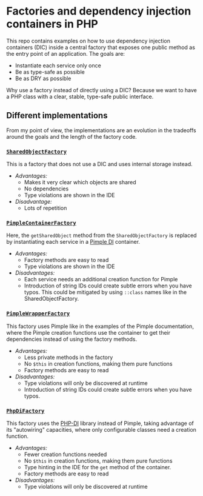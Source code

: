 # Factories and dependency injection containers in PHP

This repo contains examples on how to use dependency injection containers (DIC) inside a central factory that exposes one public method as the entry point of an application. The goals are:

* Instantiate each service only once
* Be as type-safe as possible
* Be as DRY as possible

Why use a factory instead of directly using a DIC? Because we want to have a  PHP class with a clear, stable, type-safe public interface.

## Different implementations

From my point of view, the implementations are an evolution in the tradeoffs around the goals and the length of the factory code.

### [`SharedObjectFactory`](Factories/SharedObjectFactory.php)
This is a factory that does not use a DIC and uses internal storage instead.

- *Advantages:*
    - Makes it very clear which objects are shared
    - No dependencies
    - Type violations are shown in the IDE
- *Disadvantage:*
    - Lots of repetition

### [`PimpleContainerFactory`](Factories/PimpleContainerFactory.php)
Here, the `getSharedObject` method from the `SharedObjectFactory` is replaced by instantiating each service in a [Pimple DI](https://pimple.symfony.com/) container.

- *Advantages:*
    - Factory methods are easy to read
    - Type violations are shown in the IDE
- *Disadvantages:*
    - Each service needs an additional creation function for Pimple
    - Introduction of string IDs could create subtle errors when you have typos. This could be mitigated by using `::class` names like in the SharedObjectFactory.

### [`PimpleWrapperFactory`](Factories/PimpleWrapperFactory.php)
This factory uses Pimple like in the examples of the Pimple documentation, where the Pimple creation functions use the container to get their dependencies instead of using the factory methods.

- *Advantages:*
    - Less private methods in the factory
    - No `$this` in creation functions, making them pure functions
    - Factory methods are easy to read
- *Disadvantages:*
    - Type violations will only be discovered at runtime
    - Introduction of string IDs could create subtle errors when you have typos.

### [`PhpDiFactory`](Factories/PhpDiFactory.php)
This factory uses the [PHP-DI](http://php-di.org/) library instead of Pimple, taking advantage of its "autowiring" capacities, where only configurable classes need a creation function.

- *Advantages:*
    - Fewer creation functions needed
    - No `$this` in creation functions, making them pure functions
    - Type hinting in the IDE for the `get` method of the container.
    - Factory methods are easy to read
- *Disadvantages:*
    - Type violations will only be discovered at runtime
